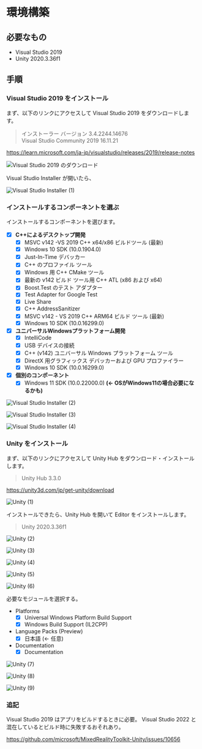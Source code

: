 # 環境構築

## 必要なもの

- Visual Studio 2019
- Unity 2020.3.36f1

## 手順

### Visual Studio 2019 をインストール

まず、以下のリンクにアクセスして Visual Studio 2019 をダウンロードします。

> インストーラー バージョン 3.4.2244.14676\
> Visual Studio Community 2019 16.11.21

<p><a href="https://learn.microsoft.com/ja-jp/visualstudio/releases/2019/release-notes" target="_blank" rel="noopener noreferrer">https://learn.microsoft.com/ja-jp/visualstudio/releases/2019/release-notes</a></p>

![Visual Studio 2019 のダウンロード](https://user-images.githubusercontent.com/78470202/201889808-91d0b9e1-e185-413a-918d-117028854359.png)

Visual Studio Installer が開いたら、

![Visual Studio Installer (1)](https://user-images.githubusercontent.com/78470202/201891040-c619e3fc-5b43-4386-8f8f-0a9037f689cb.png)

### インストールするコンポーネントを選ぶ

インストールするコンポーネントを選びます。

- [x] **C++によるデスクトップ開発**
  - [x] MSVC v142 -VS 2019 C++ x64/x86 ビルドツール (最新)
  - [x] Windows 10 SDK (10.0.1904.0)
  - [x] Just-In-Time デバッカー
  - [x] C++ のプロファイル ツール
  - [x] Windows 用 C++ CMake ツール
  - [x] 最新の v142 ビルド ツール用 C++ ATL (x86 および x64)
  - [x] Boost.Test のテスト アダプター
  - [x] Test Adapter for Google Test
  - [x] Live Share
  - [x] C++ AddressSanitizer
  - [x] MSVC v142 - VS 2019 C++ ARM64 ビルド ツール (最新)
  - [x] Windows 10 SDK (10.0.16299.0)
- [x] **ユニバーサルWindowsプラットフォーム開発**
  - [x] IntelliCode
  - [x] USB デバイスの接続
  - [x] C++ (v142) ユニバーサル Windows プラットフォーム ツール
  - [x] DirectX 用グラフィックス デバッカーおよび GPU プロファイラー
  - [x] Windows 10 SDK (10.0.16299.0)
- [x] **個別のコンポーネント**
  - [x] Windows 11 SDK (10.0.22000.0)  **(← OSがWindows11の場合必要になるかも)**

![Visual Studio Installer (2)](https://user-images.githubusercontent.com/78470202/201918817-561d5f94-60c4-4c3b-bdcb-225f61fe4f53.png)

![Visual Studio Installer (3)](https://user-images.githubusercontent.com/78470202/201918812-001f2c9d-e272-431b-8404-c061d597ff65.png)

![Visual Studio Installer (4)](https://user-images.githubusercontent.com/78470202/201918814-447beba7-47aa-4656-a1fe-4d7101f443be.png)

### Unity をインストール

まず、以下のリンクにアクセスして Unity Hub をダウンロード・インストールします。

> Unity Hub 3.3.0

<https://unity3d.com/jp/get-unity/download>

![Unity (1)](https://user-images.githubusercontent.com/78470202/201917281-e592db56-9b7a-4001-9dac-e8a7e83fd6c2.png)

インストールできたら、Unity Hub を開いて Editor をインストールします。

> Unity 2020.3.36f1

![Unity (2)](https://user-images.githubusercontent.com/78470202/201920427-c8be5ef2-d9c2-4a50-a140-da52c63b0960.png)

![Unity (3)](https://user-images.githubusercontent.com/78470202/201921780-24103482-9865-4ff8-95b5-8aced71ed117.png)

![Unity (4)](https://user-images.githubusercontent.com/78470202/201921812-67211281-8ee7-4b3d-9fe7-6ef76ba13eb2.png)

![Unity (5)](https://user-images.githubusercontent.com/78470202/201922558-af0d644f-8f06-403c-8eb8-5837b73dca37.png)

![Unity (6)](https://user-images.githubusercontent.com/78470202/201922904-73a6cd67-bfd3-479c-a44a-dbf75186109c.png)

必要なモジュールを選択する。

- Platforms
  - [x] Universal Windows Platform Build Support
  - [x] Windows Build Support (IL2CPP)
- Language Packs (Preview)
  - [x] 日本語 (← 任意)
- Documentation
  - [x] Documentation

![Unity (7)](https://user-images.githubusercontent.com/78470202/201923141-df87b023-2144-4c3e-83aa-eff4fbd9e3ad.png)

![Unity (8)](https://user-images.githubusercontent.com/78470202/201924340-a874f5f7-0955-4c14-bdea-c75a31f0e6ea.png)

![Unity (9)](https://user-images.githubusercontent.com/78470202/201924346-d12154cd-25e1-4cba-810a-0d021c34b61a.png)

### 追記

Visual Studio 2019 はアプリをビルドするときに必要。
Visual Studio 2022 と混在しているとビルド時に失敗するおそれあり。

<https://github.com/microsoft/MixedRealityToolkit-Unity/issues/10656>
